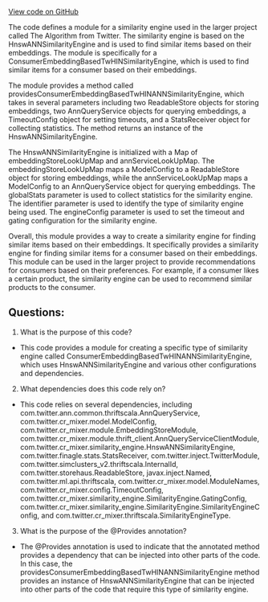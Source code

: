 [View code on GitHub](https://github.com/misbahsy/the-algorithm/cr-mixer/server/src/main/scala/com/twitter/cr_mixer/module/similarity_engine/ConsumerEmbeddingBasedTwHINSimilarityEngineModule.scala)

The code defines a module for a similarity engine used in the larger project called The Algorithm from Twitter. The similarity engine is based on the HnswANNSimilarityEngine and is used to find similar items based on their embeddings. The module is specifically for a ConsumerEmbeddingBasedTwHINSimilarityEngine, which is used to find similar items for a consumer based on their embeddings.

The module provides a method called providesConsumerEmbeddingBasedTwHINANNSimilarityEngine, which takes in several parameters including two ReadableStore objects for storing embeddings, two AnnQueryService objects for querying embeddings, a TimeoutConfig object for setting timeouts, and a StatsReceiver object for collecting statistics. The method returns an instance of the HnswANNSimilarityEngine.

The HnswANNSimilarityEngine is initialized with a Map of embeddingStoreLookUpMap and annServiceLookUpMap. The embeddingStoreLookUpMap maps a ModelConfig to a ReadableStore object for storing embeddings, while the annServiceLookUpMap maps a ModelConfig to an AnnQueryService object for querying embeddings. The globalStats parameter is used to collect statistics for the similarity engine. The identifier parameter is used to identify the type of similarity engine being used. The engineConfig parameter is used to set the timeout and gating configuration for the similarity engine.

Overall, this module provides a way to create a similarity engine for finding similar items based on their embeddings. It specifically provides a similarity engine for finding similar items for a consumer based on their embeddings. This module can be used in the larger project to provide recommendations for consumers based on their preferences. For example, if a consumer likes a certain product, the similarity engine can be used to recommend similar products to the consumer.
## Questions: 
 1. What is the purpose of this code?
- This code provides a module for creating a specific type of similarity engine called ConsumerEmbeddingBasedTwHINANNSimilarityEngine, which uses HnswANNSimilarityEngine and various other configurations and dependencies.

2. What dependencies does this code rely on?
- This code relies on several dependencies, including com.twitter.ann.common.thriftscala.AnnQueryService, com.twitter.cr_mixer.model.ModelConfig, com.twitter.cr_mixer.module.EmbeddingStoreModule, com.twitter.cr_mixer.module.thrift_client.AnnQueryServiceClientModule, com.twitter.cr_mixer.similarity_engine.HnswANNSimilarityEngine, com.twitter.finagle.stats.StatsReceiver, com.twitter.inject.TwitterModule, com.twitter.simclusters_v2.thriftscala.InternalId, com.twitter.storehaus.ReadableStore, javax.inject.Named, com.twitter.ml.api.thriftscala, com.twitter.cr_mixer.model.ModuleNames, com.twitter.cr_mixer.config.TimeoutConfig, com.twitter.cr_mixer.similarity_engine.SimilarityEngine.GatingConfig, com.twitter.cr_mixer.similarity_engine.SimilarityEngine.SimilarityEngineConfig, and com.twitter.cr_mixer.thriftscala.SimilarityEngineType.

3. What is the purpose of the @Provides annotation?
- The @Provides annotation is used to indicate that the annotated method provides a dependency that can be injected into other parts of the code. In this case, the providesConsumerEmbeddingBasedTwHINANNSimilarityEngine method provides an instance of HnswANNSimilarityEngine that can be injected into other parts of the code that require this type of similarity engine.